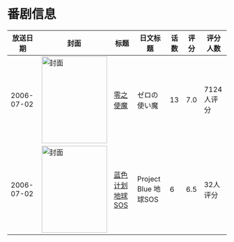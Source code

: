 # 番剧信息

|放送日期|封面|标题|日文标题|话数|评分|评分人数|
|---|---|---|---|---|---|---|
|2006-07-02|<img src="//lain.bgm.tv/pic/cover/c/32/14/1880_fsmcg.jpg" alt="封面" style="width:150px;height:200px;object-fit:cover;">|[零之使魔](https://bangumi.tv/subject/1880)|ゼロの使い魔|13|7.0|7124人评分|
|2006-07-02|<img src="//lain.bgm.tv/pic/cover/c/8a/13/12347_BeTbZ.jpg" alt="封面" style="width:150px;height:200px;object-fit:cover;">|[蓝色计划 地球SOS](https://bangumi.tv/subject/12347)|Project Blue 地球SOS|6|6.5|32人评分|
